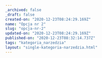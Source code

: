 ```yaml
---
_archived: false
_draft: false
created-on: "2020-12-23T08:24:29.169Z"
name: "Opcja nr 2"
slug: "opcja-nr-2"
updated-on: "2020-12-23T08:24:29.169Z"
published-on: "2020-12-23T08:32:14.737Z"
tags: "kategoria_narzedzia"
layout: "single-kategoria-narzedzia.html"
---
```



